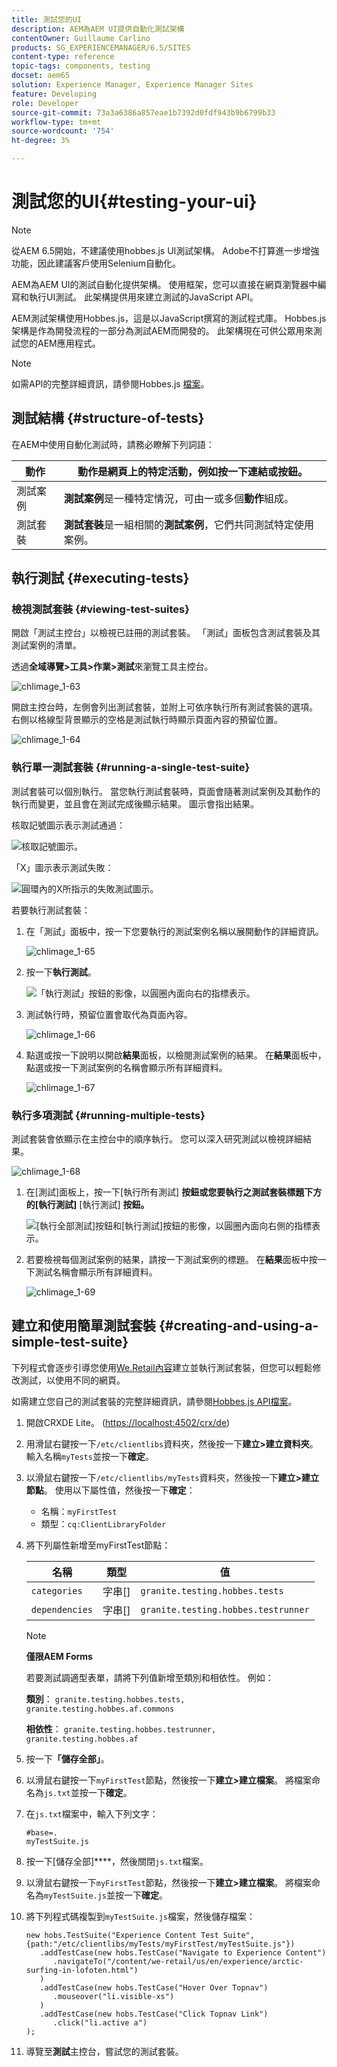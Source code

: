 ```yaml
---
title: 測試您的UI
description: AEM為AEM UI提供自動化測試架構
contentOwner: Guillaume Carlino
products: SG_EXPERIENCEMANAGER/6.5/SITES
content-type: reference
topic-tags: components, testing
docset: aem65
solution: Experience Manager, Experience Manager Sites
feature: Developing
role: Developer
source-git-commit: 73a3a6386a857eae1b7392d0fdf943b9b6799b33
workflow-type: tm+mt
source-wordcount: '754'
ht-degree: 3%

---
```


# 測試您的UI{#testing-your-ui}

>[!NOTE]
>
>從AEM 6.5開始，不建議使用hobbes.js UI測試架構。 Adobe不打算進一步增強功能，因此建議客戶使用Selenium自動化。
>

AEM為AEM UI的測試自動化提供架構。 使用框架，您可以直接在網頁瀏覽器中編寫和執行UI測試。 此架構提供用來建立測試的JavaScript API。

AEM測試架構使用Hobbes.js，這是以JavaScript撰寫的測試程式庫。 Hobbes.js架構是作為開發流程的一部分為測試AEM而開發的。 此架構現在可供公眾用來測試您的AEM應用程式。

>[!NOTE]
>
>如需API的完整詳細資訊，請參閱Hobbes.js [檔案](https://developer.adobe.com/experience-manager/reference-materials/6-5/test-api/index.html)。

## 測試結構 {#structure-of-tests}

在AEM中使用自動化測試時，請務必瞭解下列詞語：

| 動作 | **動作**&#x200B;是網頁上的特定活動，例如按一下連結或按鈕。 |
|---|---|
| 測試案例 | **測試案例**&#x200B;是一種特定情況，可由一或多個&#x200B;**動作**&#x200B;組成。 |
| 測試套裝 | **測試套裝**&#x200B;是一組相關的&#x200B;**測試案例**，它們共同測試特定使用案例。 |

## 執行測試 {#executing-tests}

### 檢視測試套裝 {#viewing-test-suites}

開啟「測試主控台」以檢視已註冊的測試套裝。 「測試」面板包含測試套裝及其測試案例的清單。

透過&#x200B;**全域導覽>工具>作業>測試**&#x200B;來瀏覽工具主控台。

![chlimage_1-63](assets/chlimage_1-63.png)

開啟主控台時，左側會列出測試套裝，並附上可依序執行所有測試套裝的選項。 右側以格線型背景顯示的空格是測試執行時顯示頁面內容的預留位置。

![chlimage_1-64](assets/chlimage_1-64.png)

### 執行單一測試套裝 {#running-a-single-test-suite}

測試套裝可以個別執行。 當您執行測試套裝時，頁面會隨著測試案例及其動作的執行而變更，並且會在測試完成後顯示結果。 圖示會指出結果。

核取記號圖示表示測試通過：

![核取記號圖示。](do-not-localize/chlimage_1-2.png)

「X」圖示表示測試失敗：

![圓環內的X所指示的失敗測試圖示。](do-not-localize/chlimage_1-3.png)

若要執行測試套裝：

1. 在「測試」面板中，按一下您要執行的測試案例名稱以展開動作的詳細資訊。

   ![chlimage_1-65](assets/chlimage_1-65.png)

1. 按一下&#x200B;**執行測試**。

   ![「執行測試」按鈕的影像，以圓圈內面向右的指標表示。](do-not-localize/chlimage_1-4.png)

1. 測試執行時，預留位置會取代為頁面內容。

   ![chlimage_1-66](assets/chlimage_1-66.png)

1. 點選或按一下說明以開啟&#x200B;**結果**&#x200B;面板，以檢閱測試案例的結果。 在&#x200B;**結果**&#x200B;面板中，點選或按一下測試案例的名稱會顯示所有詳細資料。

   ![chlimage_1-67](assets/chlimage_1-67.png)

### 執行多項測試 {#running-multiple-tests}

測試套裝會依顯示在主控台中的順序執行。 您可以深入研究測試以檢視詳細結果。

![chlimage_1-68](assets/chlimage_1-68.png)

1. 在[測試]面板上，按一下[執行所有測試] **按鈕或您要執行之測試套裝標題下方的[執行測試]** [執行測試] **按鈕。**

   ![[執行全部測試]按鈕和[執行測試]按鈕的影像，以圓圈內面向右側的指標表示。](do-not-localize/chlimage_1-5.png)

1. 若要檢視每個測試案例的結果，請按一下測試案例的標題。 在&#x200B;**結果**&#x200B;面板中按一下測試名稱會顯示所有詳細資料。

   ![chlimage_1-69](assets/chlimage_1-69.png)

## 建立和使用簡單測試套裝 {#creating-and-using-a-simple-test-suite}

下列程式會逐步引導您使用[We.Retail內容](/help/sites-developing/we-retail.md)建立並執行測試套裝，但您可以輕鬆修改測試，以使用不同的網頁。

如需建立您自己的測試套裝的完整詳細資訊，請參閱[Hobbes.js API檔案](https://developer.adobe.com/experience-manager/reference-materials/6-5/test-api/index.html)。

1. 開啟CRXDE Lite。 ([https://localhost:4502/crx/de](https://localhost:4502/crx/de))
1. 用滑鼠右鍵按一下`/etc/clientlibs`資料夾，然後按一下&#x200B;**建立>建立資料夾**。 輸入名稱`myTests`並按一下&#x200B;**確定**。
1. 以滑鼠右鍵按一下`/etc/clientlibs/myTests`資料夾，然後按一下&#x200B;**建立>建立節點**。 使用以下屬性值，然後按一下&#x200B;**確定**：

   * 名稱：`myFirstTest`
   * 類型：`cq:ClientLibraryFolder`

1. 將下列屬性新增至myFirstTest節點：

   | 名稱 | 類型 | 值 |
   |---|---|---|
   | `categories` | 字串[] | `granite.testing.hobbes.tests` |
   | `dependencies` | 字串[] | `granite.testing.hobbes.testrunner` |

   >[!NOTE]
   >
   >**僅限AEM Forms**
   >
   >
   >若要測試調適型表單，請將下列值新增至類別和相依性。 例如：
   >
   >
   >**類別**： `granite.testing.hobbes.tests, granite.testing.hobbes.af.commons`
   >
   >
   >**相依性**： `granite.testing.hobbes.testrunner, granite.testing.hobbes.af`

1. 按一下&#x200B;**「儲存全部」**。
1. 以滑鼠右鍵按一下`myFirstTest`節點，然後按一下&#x200B;**建立>建立檔案**。 將檔案命名為`js.txt`並按一下&#x200B;**確定**。
1. 在`js.txt`檔案中，輸入下列文字：

   ```
   #base=.
   myTestSuite.js
   ```

1. 按一下[儲存全部]****，然後關閉`js.txt`檔案。
1. 以滑鼠右鍵按一下`myFirstTest`節點，然後按一下&#x200B;**建立>建立檔案**。 將檔案命名為`myTestSuite.js`並按一下&#x200B;**確定**。
1. 將下列程式碼複製到`myTestSuite.js`檔案，然後儲存檔案：

   ```
   new hobs.TestSuite("Experience Content Test Suite", {path:"/etc/clientlibs/myTests/myFirstTest/myTestSuite.js"})
      .addTestCase(new hobs.TestCase("Navigate to Experience Content")
         .navigateTo("/content/we-retail/us/en/experience/arctic-surfing-in-lofoten.html")
      )
      .addTestCase(new hobs.TestCase("Hover Over Topnav")
         .mouseover("li.visible-xs")
      )
      .addTestCase(new hobs.TestCase("Click Topnav Link")
         .click("li.active a")
   );
   ```

1. 導覽至&#x200B;**測試**&#x200B;主控台，嘗試您的測試套裝。
